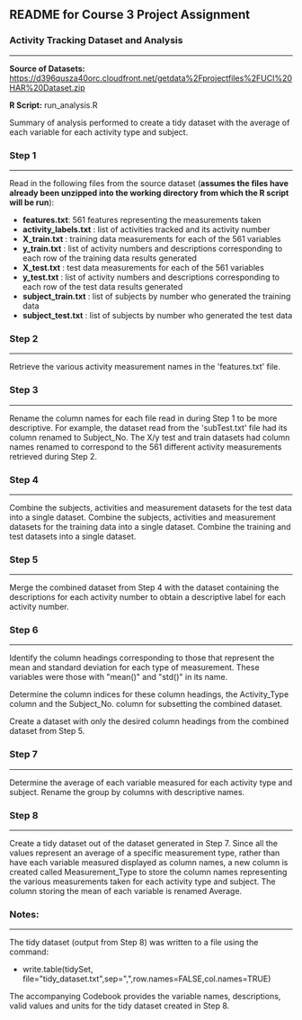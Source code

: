## README for Course 3 Project Assignment

### Activity Tracking Dataset and Analysis
-----------------------------------------------
__Source of Datasets:__ https://d396qusza40orc.cloudfront.net/getdata%2Fprojectfiles%2FUCI%20HAR%20Dataset.zip

__R Script:__ run_analysis.R

Summary of analysis performed to create a tidy dataset with the average of each variable for each activity type and subject.

### Step 1
----------
Read in the following files from the source dataset (**assumes the files have already been unzipped into the working directory from which the R script will be run**):
- __features.txt__: 561 features representing the measurements taken     
- __activity_labels.txt__ : list of activities tracked and its activity number
- __X_train.txt__ : training data measurements for each of the 561 variables
- __y_train.txt__ : list of activity numbers and descriptions corresponding to each row of the training data results generated 
- __X_test.txt__ : test data measurements for each of the 561 variables
- __y_test.txt__ : list of activity numbers and descriptions corresponding to each row of the test data results generated 
- __subject_train.txt__ : list of subjects by number who generated the training data
- __subject_test.txt__ : list of subjects by number who generated the test data

### Step 2
----------
Retrieve the various activity measurement names in the 'features.txt' file.  

### Step 3
----------
Rename the column names for each file read in during Step 1 to be more descriptive.  For example, the dataset read from the 'subTest.txt' file had its column renamed to Subject_No.  The X/y test and train datasets had column names renamed to correspond to the 561 different activity measurements retrieved during Step 2.

### Step 4
----------
Combine the subjects, activities and measurement datasets for the test data into a single dataset.  Combine the subjects, activities and measurement datasets for the training data into a single dataset.  Combine the training and test datasets into a single dataset. 
  
### Step 5
----------
Merge the combined dataset from Step 4 with the dataset containing the descriptions for each activity number to obtain a descriptive label for each activity number.

### Step 6
----------
Identify the column headings corresponding to those that represent the mean and standard deviation for each type of measurement.  These variables were those with "mean()" and "std()" in its name. 

Determine the column indices for these column headings, the Activity_Type column and the Subject_No. column for subsetting the combined dataset.

Create a dataset with only the desired column headings from the combined dataset from Step 5.

### Step 7
----------
Determine the average of each variable measured for each activity type and subject.  Rename the group by columns with descriptive names.

### Step 8 
----------
Create a tidy dataset out of the dataset generated in Step 7.  Since all the values represent an average of a specific measurement type, rather than have each variable measured displayed as column names, a new column is created called Measurement_Type to store the column names representing the various measurements taken for each activity type and subject.  The column storing the mean of each variable is renamed Average.


### Notes: 
----------
The tidy dataset (output from Step 8) was written to a file using the command:
- write.table(tidySet, file="tidy_dataset.txt",sep=",",row.names=FALSE,col.names=TRUE)

The accompanying Codebook provides the variable names, descriptions, valid values and units for the tidy dataset created in Step 8.